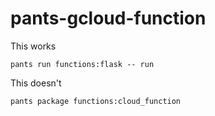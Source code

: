 # pants-gcloud-function

This works

    pants run functions:flask -- run

This doesn't

    pants package functions:cloud_function
